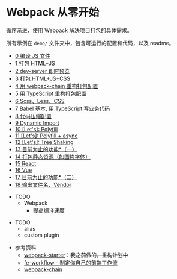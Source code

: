 # Webpack 从零开始

循序渐进，使用 Webpack 解决项目打包的具体需求。

所有示例在 `demo/` 文件夹中，包含可运行的配置和代码，以及 readme。

<!-- demo start -->

- [0 编译 JS 文件](demo/0-basic-single-js)
- [1 打包 HTML+JS](demo/1-basic-with-html)
- [2 dev-server 即时预览](demo/2-basic-dev-server-and-hot-reload)
- [3 打包 HTML+JS+CSS](demo/3-basic-html-js-css)
- [4 用 webpack-chain 重构打包配置](demo/4-webpack-chain)
- [5 用 TypeScript 重构打包配置](demo/5-refactor-config-with-ts)
- [6 Scss、Less、CSS](demo/6-more-style)
- [7 Babel 基本, 用 TypeScript 写业务代码](demo/7-babel-basic)
- [8 代码压缩配置](demo/8-minify-and-restructure-configs)
- [9 Dynamic Import](demo/9-dynamic-import)
- [10 [Let's]: Polyfill](demo/10-webpack-babel-polyfill-basic)
- [11 [Let's]: Polyfill + async](demo/11-polyfill-and-async)
- [12 [Let's]: Tree Shaking](demo/12-tree-shaking)
- [13 目前为止的功能\*（一）](demo/13-milestone-with-polyfill)
- [14 打包静态资源（如图片字体）](demo/14-pack-image)
- [15 React](demo/15-react)
- [16 Vue](demo/16-vue)
- [17 目前为止的功能\*（二）](demo/17-milestone-with-framework)
- [18 输出文件名、Vendor](demo/18-webpack-output-filename)

<!-- demo end -->

- TODO
  - Webpack
    - 提高编译速度

* TODO
  - alias
  - custom plugin

- 参考资料
  - [webpack-starter](https://github.com/seognil-lab/webpack-starter)：~~我之前做的，重构计划中~~
  - [fe-workflow - 制定你自己的前端工作流](https://github.com/luoxue-victor/fe-workflow)
  - [webpack-chain](https://github.com/neutrinojs/webpack-chain)
